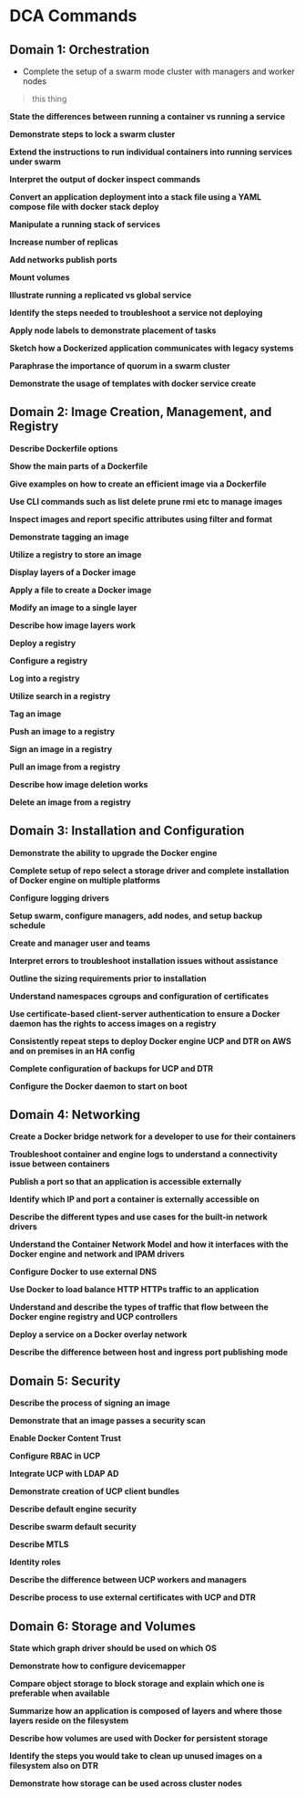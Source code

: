 # DCA Commands

## Domain 1: Orchestration

* Complete the setup of a swarm mode cluster with managers and worker nodes
> this thing

**State the differences between running a container vs running a service**

**Demonstrate steps to lock a swarm cluster**

**Extend the instructions to run individual containers into running services under swarm**

**Interpret the output of docker inspect commands**

**Convert an application deployment into a stack file using a YAML compose file with docker stack deploy**

**Manipulate a running stack of services**

**Increase number of replicas**

**Add networks publish ports**

**Mount volumes**

**Illustrate running a replicated vs global service**

**Identify the steps needed to troubleshoot a service not deploying**

**Apply node labels to demonstrate placement of tasks**

**Sketch how a Dockerized application communicates with legacy systems**

**Paraphrase the importance of quorum in a swarm cluster**

**Demonstrate the usage of templates with docker service create**


## Domain 2: Image Creation, Management, and Registry

**Describe Dockerfile options**

**Show the main parts of a Dockerfile**

**Give examples on how to create an efficient image via a Dockerfile**

**Use CLI commands such as list delete prune rmi etc to manage images**

**Inspect images and report specific attributes using filter and format**

**Demonstrate tagging an image**

**Utilize a registry to store an image**

**Display layers of a Docker image**

**Apply a file to create a Docker image**

**Modify an image to a single layer**

**Describe how image layers work**

**Deploy a registry**

**Configure a registry**

**Log into a registry**

**Utilize search in a registry**

**Tag an image**

**Push an image to a registry**

**Sign an image in a registry**

**Pull an image from a registry**

**Describe how image deletion works**

**Delete an image from a registry**


## Domain 3: Installation and Configuration

**Demonstrate the ability to upgrade the Docker engine**

**Complete setup of repo select a storage driver and complete installation of Docker engine on multiple platforms**

**Configure logging drivers**

**Setup swarm, configure managers, add nodes, and setup backup schedule**

**Create and manager user and teams**

**Interpret errors to troubleshoot installation issues without assistance**

**Outline the sizing requirements prior to installation**

**Understand namespaces cgroups and configuration of certificates**

**Use certificate-based client-server authentication to ensure a Docker daemon has the rights to access images on a registry**

**Consistently repeat steps to deploy Docker engine UCP and DTR on AWS and on premises in an HA config**

**Complete configuration of backups for UCP and DTR**

**Configure the Docker daemon to start on boot**


## Domain 4: Networking

**Create a Docker bridge network for a developer to use for their containers**

**Troubleshoot container and engine logs to understand a connectivity issue between containers**

**Publish a port so that an application is accessible externally**

**Identify which IP and port a container is externally accessible on**

**Describe the different types and use cases for the built-in network drivers**

**Understand the Container Network Model and how it interfaces with the Docker engine and network and IPAM drivers**

**Configure Docker to use external DNS**

**Use Docker to load balance HTTP HTTPs traffic to an application**

**Understand and describe the types of traffic that flow between the Docker engine registry and UCP controllers**

**Deploy a service on a Docker overlay network**

**Describe the difference between host and ingress port publishing mode**


## Domain 5: Security

**Describe the process of signing an image**

**Demonstrate that an image passes a security scan**

**Enable Docker Content Trust**

**Configure RBAC in UCP**

**Integrate UCP with LDAP AD**

**Demonstrate creation of UCP client bundles**

**Describe default engine security**

**Describe swarm default security**

**Describe MTLS**

**Identity roles**

**Describe the difference between UCP workers and managers**

**Describe process to use external certificates with UCP and DTR**


## Domain 6: Storage and Volumes

**State which graph driver should be used on which OS**

**Demonstrate how to configure devicemapper**

**Compare object storage to block storage and explain which one is preferable when available**

**Summarize how an application is composed of layers and where those layers reside on the filesystem**

**Describe how volumes are used with Docker for persistent storage**

**Identify the steps you would take to clean up unused images on a filesystem also on DTR**

**Demonstrate how storage can be used across cluster nodes**
